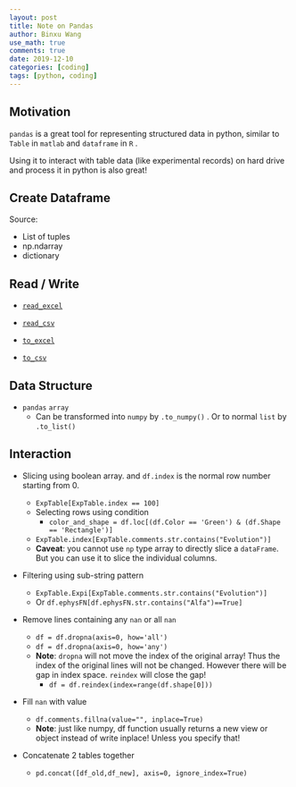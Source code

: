 ```yaml
---
layout: post
title: Note on Pandas
author: Binxu Wang
use_math: true
comments: true
date: 2019-12-10
categories: [coding]
tags: [python, coding]
---
```


## Motivation

`pandas` is a great tool for representing structured data in python, similar to `Table` in `matlab` and `dataframe` in `R` . 

Using it to interact with table data (like experimental records) on hard drive and process it in python is also great! 

## Create Dataframe

Source: 

* List of tuples
* np.ndarray
* dictionary 

## Read / Write

* [`read_excel`](https://pandas.pydata.org/pandas-docs/stable/reference/api/pandas.read_excel.html#pandas.read_excel)

* [`read_csv`](https://pandas.pydata.org/pandas-docs/stable/reference/api/pandas.read_csv.html#pandas.read_csv)

* [`to_excel`](https://pandas.pydata.org/pandas-docs/stable/reference/api/pandas.DataFrame.to_excel.html#pandas-dataframe-to-excel)

* [`to_csv`](https://pandas.pydata.org/pandas-docs/stable/reference/api/pandas.DataFrame.to_csv.html#pandas.DataFrame.to_csv) 

## Data Structure

* `pandas` `array` 
  * Can be transformed into `numpy` by `.to_numpy()` . Or to normal `list` by `.to_list()` 

## Interaction

* Slicing using boolean array. and `df.index` is the normal row number starting from 0. 
  * `ExpTable[ExpTable.index == 100]`
  * Selecting rows using condition
    * `color_and_shape = df.loc[(df.Color == 'Green') & (df.Shape == 'Rectangle')]` 
  * `ExpTable.index[ExpTable.comments.str.contains("Evolution")]`
  * **Caveat**: you cannot use `np` type array to directly slice a `dataFrame`. But you can use it to slice the individual columns. 
* Filtering using sub-string pattern
  * `ExpTable.Expi[ExpTable.comments.str.contains("Evolution")]`
  * Or `df.ephysFN[df.ephysFN.str.contains("Alfa")==True]`
* Remove lines containing any `nan` or all `nan`
  * `df = df.dropna(axis=0, how='all')`
  * `df = df.dropna(axis=0, how='any')`
  * **Note**: `dropna` will not move the index of the original array! Thus the index of the original lines will not be changed. However there will be gap in index space. `reindex` will close the gap! 
    * `df = df.reindex(index=range(df.shape[0]))`
* Fill `nan` with value
  * `df.comments.fillna(value="", inplace=True)` 
  * **Note**: just like numpy, df function usually returns a new view or object instead of write inplace! Unless you specify that!

* Concatenate 2 tables together 
  * `pd.concat([df_old,df_new], axis=0, ignore_index=True)` 